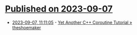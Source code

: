# [Published on 2023-09-07](index.md)

* [2023-09-07, 11:11:05](https://lobste.rs/s/rgj9j9/yet_another_c_coroutine_tutorial) - [Yet Another C++ Coroutine Tutorial » theshoemaker](https://theshoemaker.de/posts/yet-another-cpp-coroutine-tutorial)

